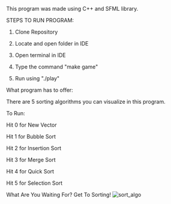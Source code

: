 This program was made using C++ and SFML library.

STEPS TO RUN PROGRAM:

1. Clone Repository

2. Locate and open folder in IDE

3. Open terminal in IDE

4. Type the command "make game"

5. Run using "./play"

What program has to offer:

There are 5 sorting algorithms you can visualize in this program.

To Run:

Hit 0 for New Vector 

Hit 1 for Bubble Sort

Hit 2 for Insertion Sort

Hit 3 for Merge Sort

Hit 4 for Quick Sort

Hit 5 for Selection Sort

What Are You Waiting For? Get To Sorting!
![sort_algo](https://user-images.githubusercontent.com/90435153/205680629-815e0cc5-bb0f-4254-9b00-b91cf879bdd3.gif)



